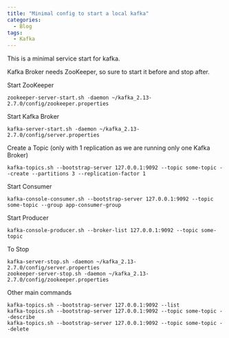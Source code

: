 ```yaml
---
title: "Minimal config to start a local kafka"
categories:
  - Blog
tags:
  - Kafka
---
```


This is a minimal service start for kafka.

Kafka Broker needs ZooKeeper, so sure to start it before and stop after.

Start ZooKeeper

```
zookeeper-server-start.sh -daemon ~/kafka_2.13-2.7.0/config/zookeeper.properties
```

Start Kafka Broker

```
kafka-server-start.sh -daemon ~/kafka_2.13-2.7.0/config/server.properties
```

Create a Topic (only with 1 replication as we are running only one Kafka Broker)

```
kafka-topics.sh --bootstrap-server 127.0.0.1:9092 --topic some-topic --create --partitions 3 --replication-factor 1
```

Start Consumer

```
kafka-console-consumer.sh --bootstrap-server 127.0.0.1:9092 --topic some-topic --group app-consumer-group
```


Start Producer

```
kafka-console-producer.sh --broker-list 127.0.0.1:9092 --topic some-topic
```


To Stop

```
kafka-server-stop.sh -daemon ~/kafka_2.13-2.7.0/config/server.properties
zookeeper-server-stop.sh -daemon ~/kafka_2.13-2.7.0/config/zookeeper.properties
```

Other main commands

```
kafka-topics.sh --bootstrap-server 127.0.0.1:9092 --list
kafka-topics.sh --bootstrap-server 127.0.0.1:9092 --topic some-topic --describe
kafka-topics.sh --bootstrap-server 127.0.0.1:9092 --topic some-topic --delete 
```
